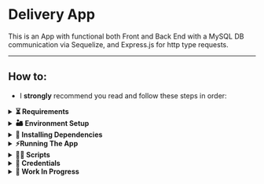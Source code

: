 # Delivery App
This is an App with functional both Front and Back End with a MySQL DB communication via Sequelize, and Express.js for http type requests.

---

## How to:
- I **strongly** recommend you read and follow these steps in order:

<details>
	<summary>
		<strong>⏳	Requirements</strong>
	</summary>

  - This project was developed with `node v16.9.1` and `npm v8.5.5` and it is recommended to have such versions.

  - The database used was **MySQL** and `MySQL Workbench v8` for development.
  ---
</details>

<details>
  <summary>
    <strong>🏜 Environment Setup</strong>
  </summary> <br>
  
  This application is made to adapt to each dev's environment, and for that there are two `.env` files that must be adjusted accordingly. Inside each folder, `back-end` and `front-end`, there is a `.env.EXAMPLE` file included. These are made to be renamed into `.env` and edited so that they work on your environment:
  
  - Front-End's **.env.EXAMPLE** : No changes should be necessary, simply rename the file appropriately to `.env`.
  
  - Back-End's **.env.EXAMPLE** : Two edits must be made on top of renaming the file to `.env`:
    - On *line 5* change the value **after** `MYSQL_USER=` to your MySQL Workbench's *username*.
    - On *line 6* change the value **after** `MYSQL_PASSWORD=` to your MySQL Workbench's *password*.
  ---
</details>

<details>
  <summary>
    <strong>🧩 Installing Dependencies</strong>
  </summary> <br>
  
  - Upon *cloning* the directory, from the root directory, simply run either:
    - `npm install`: Installs all dependencies in *both* **Front End** and **Back End**.
    - `npm run dev:prestart`: Same as above, but also initializes `Sequelize` after installation. Recommended if installing for the first time.
  
  - You can also run `npm install` while inside the `front-end` or `back-end` directories to install their dependencies separately, if you wish to do so. This is not recommended as there are also dependencies that must be installed from the App's *root* directory.
  ---
</details>

<details>
  <summary>
    <strong>⚡Running The App</strong>
  </summary>
  
  After a successful installation *and* setting up your environment, simply run from **both** `/front-end` and `/back-end`:
  - `npm start`
    - When executed from inside `/front-end` a browser window should open.
    - When executed from inside `/back-end` it will open a port for http requests.
  
  You will need **both** ends running **at the same time** for the App to work!
  ---
</details>

<details>
  <summary>
    <strong>🧑‍💻 Scripts</strong>
  </summary>
  
  - These scripts are made to be run from the App's **root** directory:
    - `npm start` : Clears ports `3000` and `3001` and also **reruns sequelize** to setup the Database from scratch. This will initialize a `pm2` process.
    - `npm run dev` : Clears ports `3000` and `3001` and initializes a `pm2` process. In this mode any changes are refreshed to be viewed in real time.
    - `npm stop` : Stops the App and kills any `pm2` instance currently running.
  
  ---
</details>

<details>
  <summary>
    <strong>💁 Credentials</strong>
  </summary>
  
  To properly test the Database, Login and general App functionality you will need to know some usernames and passwords already present within the Database. Of course, you can always make a User yourself by utilizing the button *below* the Login button, which creates a `Customer Account`. But regardless, these are the users present in the DB upon seeding:
  - **Admin**
    - Email: `adm@deliveryapp.com`
    - Password: `--adm2@21!!--`
    - About: This is the administrator of the App, presumably the owner. It can **create** and **delete** new users, be it a Seller or a Customer. Only the Admin is able to create new Sellers. Any new user created or deleted will be updated in real time inside the database. The admin cannot delete itself or create any other Admin for the time being.
  
  - **Seller**
    - Email: `fulana@deliveryapp.com`
    - Password: `fulana@123`
    - About: This is a seller account. It can view and manage its sales. It does **not** have access to the product list for sale for now. Any new sale is can be sent towards this account and it will be updated in real time through the database.
  
  - **Customer**
    - Email: `zebirita@email.com`
    - Password: `$#zebirita#$`
    - About: This is a customer account. It can view the list of Products for sale received from the back-end, add any number of items and send it to its cart, where it can proceed to checkout and confirmation. Upon said confirmation, a new sale will added towards the selected Seller, which will be updated in real time within the Database.
  
  *Registering a new User:*
  - Upon clicking `Register`, you must enter an email and password:
    - **Name**: Must be at least `12 characters long`.
    - **Email**: It must be a valid email format. e.g.: `example@example.com`.
    - **Password**: Must be *at least* `6 characters long`. You can use any characters you wish.
    - If succcessful, a new user of the `Customer` type will be created and inserted into the database. You can login with this new user as well!
    - **Note**: You will not be able to click `submit` until **all** fields satisfy their respective criteria.
  
  ---
</details>

<details>
  <summary>
    <strong>👷 Work In Progress</strong>
  </summary> <br>
  
  I am still implementing more features and bug-hunting, since the original project did not actually require many features that are notably absent, such as:
  - `User page`: There is no "personal" page *per se*, despite your own username being clickable, which just leads you to a non-existing page. I intend to rectify that.
  - `Style`: Yes, my eyes also burn due to the placeholder colors and layout. 
  - `Local Storage`: I am not a big fan myself of storing too many things within a browser's local storage, so I am looking for an alternative without having to restructure too much.
</details>
